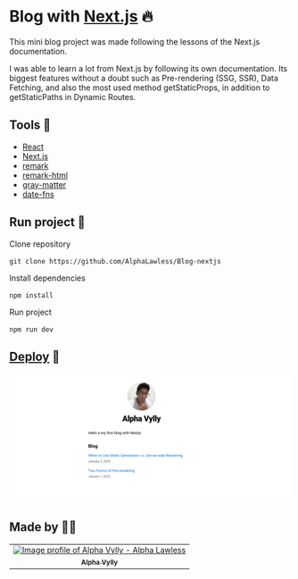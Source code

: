 # Blog with [Next.js](https://nextjs.org/learn) 🔥

This mini blog project was made following the lessons of the Next.js documentation.

I was able to learn a lot from Next.js by following its own documentation. Its biggest features without a doubt such as Pre-rendering (SSG, SSR), Data Fetching, and also the most used method getStaticProps, in addition to getStaticPaths in Dynamic Routes.
## Tools 🧰
- [React](https://pt-br.reactjs.org)
- [Next.js](https://nextjs.org)
- [remark](https://www.npmjs.com/package/remark)
- [remark-html](https://www.npmjs.com/package/remark-html)
- [gray-matter](https://github.com/jonschlinkert/gray-matter)
- [date-fns](https://date-fns.org)

## Run project 🚧
Clone repository

```
git clone https://github.com/AlphaLawless/Blog-nextjs
```
Install dependencies
```
npm install
```
Run project
```
npm run dev
```
## [Deploy](https://blog-nextjs-ochre-eta.vercel.app/) 🚀

![Image of Project](./assets/blog.png)

## Made by 👷🏽

<table>
  <tr>
    <td align="center">
      <a href="https://github.com/AlphaLawless">
        <img src="https://github.com/AlphaLawless.png" width="100px;" alt="Image profile of Alpha Vylly - Alpha Lawless"/><br>
        <sub>
          <b>Alpha Vylly</b>
        </sub>
      </a>
    </td>
  </tr>
</table>
